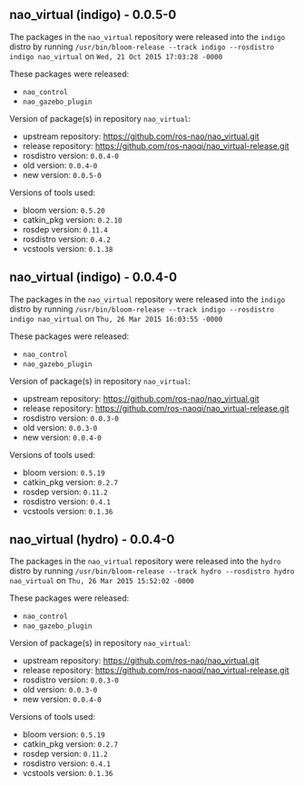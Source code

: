 ## nao_virtual (indigo) - 0.0.5-0

The packages in the `nao_virtual` repository were released into the `indigo` distro by running `/usr/bin/bloom-release --track indigo --rosdistro indigo nao_virtual` on `Wed, 21 Oct 2015 17:03:28 -0000`

These packages were released:
- `nao_control`
- `nao_gazebo_plugin`

Version of package(s) in repository `nao_virtual`:
- upstream repository: https://github.com/ros-nao/nao_virtual.git
- release repository: https://github.com/ros-naoqi/nao_virtual-release.git
- rosdistro version: `0.0.4-0`
- old version: `0.0.4-0`
- new version: `0.0.5-0`

Versions of tools used:
- bloom version: `0.5.20`
- catkin_pkg version: `0.2.10`
- rosdep version: `0.11.4`
- rosdistro version: `0.4.2`
- vcstools version: `0.1.38`


## nao_virtual (indigo) - 0.0.4-0

The packages in the `nao_virtual` repository were released into the `indigo` distro by running `/usr/bin/bloom-release --track indigo --rosdistro indigo nao_virtual` on `Thu, 26 Mar 2015 16:03:55 -0000`

These packages were released:
- `nao_control`
- `nao_gazebo_plugin`

Version of package(s) in repository `nao_virtual`:
- upstream repository: https://github.com/ros-nao/nao_virtual.git
- release repository: https://github.com/ros-naoqi/nao_virtual-release.git
- rosdistro version: `0.0.3-0`
- old version: `0.0.3-0`
- new version: `0.0.4-0`

Versions of tools used:
- bloom version: `0.5.19`
- catkin_pkg version: `0.2.7`
- rosdep version: `0.11.2`
- rosdistro version: `0.4.1`
- vcstools version: `0.1.36`


## nao_virtual (hydro) - 0.0.4-0

The packages in the `nao_virtual` repository were released into the `hydro` distro by running `/usr/bin/bloom-release --track hydro --rosdistro hydro nao_virtual` on `Thu, 26 Mar 2015 15:52:02 -0000`

These packages were released:
- `nao_control`
- `nao_gazebo_plugin`

Version of package(s) in repository `nao_virtual`:
- upstream repository: https://github.com/ros-nao/nao_virtual.git
- release repository: https://github.com/ros-naoqi/nao_virtual-release.git
- rosdistro version: `0.0.3-0`
- old version: `0.0.3-0`
- new version: `0.0.4-0`

Versions of tools used:
- bloom version: `0.5.19`
- catkin_pkg version: `0.2.7`
- rosdep version: `0.11.2`
- rosdistro version: `0.4.1`
- vcstools version: `0.1.36`


